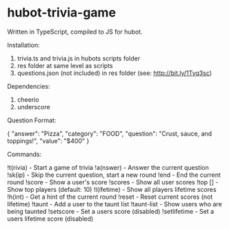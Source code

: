 # hubot-trivia-game

Written in TypeScript, compiled to JS for hubot.

Installation:

1. trivia.ts and trivia.js in hubots scripts folder
2. res folder at same level as scripts
3. questions.json (not included) in res folder (see: http://bit.ly/1Tvq3sc)

Dependencies:

1. cheerio
2. underscore

Question Format:

{
  "answer": "Pizza",
  "category": "FOOD",
  "question": "Crust, sauce, and toppings!",
  "value": "$400"
}

Commands:

!t(rivia) - Start a game of trivia
!a(nswer) <answer> - Answer the current question
!sk(ip) - Skip the current question, start a new round
!end - End the current round
!score <user> - Show a user's score
!scores - Show all user scores
!top [<num>] - Show top <num> players (default: 10)
!l(ifetime) - Show all players lifetime scores
!h(int) - Get a hint of the current round
!reset - Reset current scores (not lifetime)
!taunt - Add a user to the taunt list
!taunt-list - Show users who are being taunted
!setscore <user> <score> - Set a users score (disabled)
!setlifetime <user> <score> - Set a users lifetime score (disabled)

